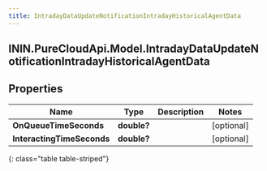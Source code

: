 ```yaml
---
title: IntradayDataUpdateNotificationIntradayHistoricalAgentData
---
```

## ININ.PureCloudApi.Model.IntradayDataUpdateNotificationIntradayHistoricalAgentData

## Properties

|Name | Type | Description | Notes|
|------------ | ------------- | ------------- | -------------|
| **OnQueueTimeSeconds** | **double?** |  | [optional] |
| **InteractingTimeSeconds** | **double?** |  | [optional] |
{: class="table table-striped"}


